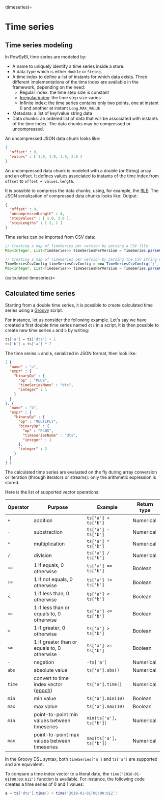 (timeseries)=
# Time series

## Time series modeling

In PowSyBl, time series are modeled by:
- A name to uniquely identify a time series inside a store.
- A data type which is either `double` or `String`.
- A time index to define a list of instants for which data exists. Three different implementations of the time index are available
in the framework, depending on the need:
    - Regular index: the time step size is constant
    - [Irregular index](https://en.wikipedia.org/wiki/Unevenly_spaced_time_series): the time step size varies
    - Infinite index: the time series contains only two points, one at instant 0 and another at instant `Long.MAX_VALUE`
- Metadata: a list of key/value string data
- Data chunks: an ordered list of data that will be associated with instants of the time index. The data chunks may be compressed or uncompressed.

An uncompressed JSON data chunk looks like:
```json
{
  "offset" : 0,
  "values" : [ 1.0, 1.0, 1.0, 3.0 ]
}
```
An uncompressed data chunk is modeled with a double (or String) array and an offset. 
It defines values associated to instants of the time index from `offset` to `offset + values.length`.

It is possible to compress the data chunks, using, for example, the [RLE](https://fr.wikipedia.org/wiki/Run-length_encoding).
The JSON serialization of compressed data chunks looks like:
Output:
```json
{
  "offset" : 0,
  "uncompressedLength" : 4,
  "stepValues" : [ 1.0, 3.0 ],
  "stepLengths" : [ 3, 1 ]
}
```

Time series can be imported from CSV data:
```java
// Creating a map of TimeSeries per version by parsing a CSV file
Map<Integer, List<TimeSeries>> timeSeriesPerVersion = TimeSeries.parseCsv(pathToCSV);

// Creating a map of TimeSeries per version by parsing the CSV string with a specified configuration
TimeSeriesCsvConfig timeSeriesCsvConfig = new TimeSeriesCsvConfig(';', true, TimeFormat.MILLIS);
Map<Integer, List<TimeSeries>> timeSeriesPerVersion = TimeSeries.parseCsv(csvAsString, timeSeriesCsvConfig);
```

(calculated-timeseries)=
## Calculated time series

Starting from a double time series, it is possible to create calculated time series using a [Groovy](http://groovy-lang.org/)
script.

For instance, let us consider the following example.
Let's say we have created a first double time series named `dts` in a script, it is then possible 
to create new time series `a` and `b` by writing:

```groovy
ts['a'] = ts['dts'] + 1
ts['b'] = ts['a'] * 2
```
The time series `a` and `b`, serialized in JSON format, then look like:
```json
[ {
  "name" : "a",
  "expr" : {
    "binaryOp" : {
      "op" : "PLUS",
      "timeSeriesName" : "dts",
      "integer" : 1
    }
  }
}, {
  "name" : "b",
  "expr" : {
    "binaryOp" : {
      "op" : "MULTIPLY",
      "binaryOp" : {
        "op" : "PLUS",
        "timeSeriesName" : "dts",
        "integer" : 1
      },
      "integer" : 2
    }
  }
} ]
```
The calculated time series are evaluated on the fly during array conversion or iteration 
(through iterators or streams): only the arithmetic expression is stored.

Here is the list of supported vector operations:

| Operator | Purpose                                                                         | Example                 | Return type |
|----------|---------------------------------------------------------------------------------|-------------------------|-------------|
| `+`      | addition                                                                        | `ts['a'] + ts['b']`     | Numerical   |
| `-`      | substraction                                                                    | `ts['a'] - ts['b']`     | Numerical   |
| `*`      | multiplication                                                                  | `ts['a'] * ts['b']`     | Numerical   |
| `/`      | division                                                                        | `ts['a'] / ts['b']`     | Numerical   |
| `==`     | 1 if equals, 0 otherwise                                                        | `ts['a'] == ts['b']`    | Boolean     |
| `!=`     | 1 if not equals, 0 otherwise                                                    | `ts['a'] != ts['b']`    | Boolean     |
| `<`      | 1 if less than, 0 otherwise                                                     | `ts['a'] < ts['b']`     | Boolean     |
| `<=`     | 1 if less than or equals to, 0 otherwise                                        | `ts['a'] <= ts['b']`    | Boolean     |
| `>`      | 1 if greater, 0 otherwise                                                       | `ts['a'] > ts['b']`     | Boolean     |
| `>=`     | 1 if greater than or equals to, 0 otherwise                                     | `ts['a'] >= ts['b']`    | Boolean     |
| `-`      | negation                                                                        | `-ts['a']`              | Numerical   |
| `abs`    | absolute value                                                                  | `ts['a'].abs()`         | Numerical   |
| `time`   | convert to time index vector ([epoch](https://en.wikipedia.org/wiki/Unix_time)) | `ts['a'].time()`        | Numerical   |
| `min`    | min value                                                                       | `ts['a'].min(10)`       | Boolean     |
| `max`    | max value                                                                       | `ts['a'].max(10)`       | Boolean     |
| `min`    | point-to-point min values between timeseries                                    | `min(ts['a'], ts['b'])` | Numerical   |
| `max`    | point-to-point max values between timeseries                                    | `max(ts['a'], ts['b'])` | Numerical   |

In the Groovy DSL syntax, both `timeSeries['a']` and `ts['a']` are supported and are equivalent.

To compare a time index vector to a literal date, the `time('2018-01-01T00:00:01Z')` function is available. For instance, the
following code creates a time series of 0 and 1 values:
```groovy
a = ts['dts'].time() < time('2018-01-01T00:00:01Z')
```

